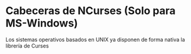 # Cabeceras de NCurses (Solo para MS-Windows)
Los sistemas operativos basados en UNIX ya disponen de forma nativa la librería de Curses